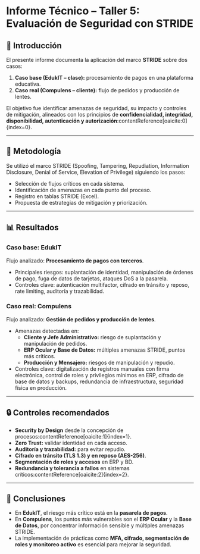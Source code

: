 # Informe Técnico – Taller 5: Evaluación de Seguridad con STRIDE

## 🎯 Introducción
El presente informe documenta la aplicación del marco **STRIDE** sobre dos casos:
1. **Caso base (EdukIT – clase):** procesamiento de pagos en una plataforma educativa.
2. **Caso real (Compulens – cliente):** flujo de pedidos y producción de lentes.

El objetivo fue identificar amenazas de seguridad, su impacto y controles de mitigación, alineados con los principios de **confidencialidad, integridad, disponibilidad, autenticación y autorización**:contentReference[oaicite:0]{index=0}.

---

## 🧪 Metodología
Se utilizó el marco STRIDE (Spoofing, Tampering, Repudiation, Information Disclosure, Denial of Service, Elevation of Privilege) siguiendo los pasos:
- Selección de flujos críticos en cada sistema.
- Identificación de amenazas en cada punto del proceso.
- Registro en tablas STRIDE (Excel).
- Propuesta de estrategias de mitigación y priorización.

---

## 📊 Resultados

### Caso base: EdukIT
Flujo analizado: **Procesamiento de pagos con terceros**.
- Principales riesgos: suplantación de identidad, manipulación de órdenes de pago, fuga de datos de tarjetas, ataques DoS a la pasarela.
- Controles clave: autenticación multifactor, cifrado en tránsito y reposo, rate limiting, auditoría y trazabilidad.

### Caso real: Compulens
Flujo analizado: **Gestión de pedidos y producción de lentes**.
- Amenazas detectadas en:
  - **Cliente y Jefe Administrativo:** riesgo de suplantación y manipulación de pedidos.
  - **ERP Ocular y Base de Datos:** múltiples amenazas STRIDE, puntos más críticos.
  - **Producción y Mensajero:** riesgos de manipulación y repudio.
- Controles clave: digitalización de registros manuales con firma electrónica, control de roles y privilegios mínimos en ERP, cifrado de base de datos y backups, redundancia de infraestructura, seguridad física en producción.

---

## 🔒 Controles recomendados
- **Security by Design** desde la concepción de procesos:contentReference[oaicite:1]{index=1}.
- **Zero Trust:** validar identidad en cada acceso.
- **Auditoría y trazabilidad:** para evitar repudio.
- **Cifrado en tránsito (TLS 1.3) y en reposo (AES-256)**.
- **Segmentación de roles y accesos** en ERP y BD.
- **Redundancia y tolerancia a fallos** en sistemas críticos:contentReference[oaicite:2]{index=2}.

---

## 📌 Conclusiones
- En **EdukIT**, el riesgo más crítico está en la **pasarela de pagos**.  
- En **Compulens**, los puntos más vulnerables son el **ERP Ocular** y la **Base de Datos**, por concentrar información sensible y múltiples amenazas STRIDE.  
- La implementación de prácticas como **MFA, cifrado, segmentación de roles y monitoreo activo** es esencial para mejorar la seguridad.  

